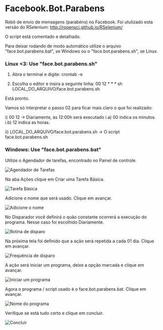 # Facebook.Bot.Parabens
Robô de envio de mensagens (parabéns) no Facebook.
Foi utulizado esta versão do RSelenium: http://ropensci.github.io/RSelenium/

O script está comentado e detalhado.

Para deixar rodando de modo automático utilize o arquivo "face.bot.parabens.bat", se Windows ou o "face.bot.parabens.sh", se Linux.

### Linux <3: Use "face.bot.parabens.sh"

01) Abra o terminal e digite:
crontab -e

02) Escolha o editor e insira a seguinte linha:
00 12 * * * sh LOCAL_DO_ARQUIVO/face.bot.parabens.sh

Está pronto.

Vamos só interpretar o passo 02 para ficar mais claro o que foi realizado:

  i) 00 12 -> Diariamente, às 12:00h será executado
    i.a) 00 indica os minutos.
    i.b) 12 indica as horas.
    
  ii) LOCAL_DO_ARQUIVO/face.bot.parabens.sh -> O script face.bot.parabens.sh


### Windows: Use "face.bot.parabens.bat"

Utilize o Agendador de tarefas, encontrado no Painel de controle.

![Agendador de Tarefas](https://cloud.githubusercontent.com/assets/10408245/12852609/f61d665c-cc16-11e5-9c8c-fb2d9fd54137.jpg)

Na aba Ações clique em Criar uma Tarefa Básica.

![Tarefa Básica](https://cloud.githubusercontent.com/assets/10408245/12852608/f61d20ca-cc16-11e5-80b1-ff8019675abf.jpg)

Adicione o nome que será usado. Clique em avançar.

![Adicione o nome](https://cloud.githubusercontent.com/assets/10408245/12852610/f61da4aa-cc16-11e5-915d-b6de0590b859.jpg)

No Disparador você definirá o quão constante ocorrerá a execução do programa. Nesse caso foi escolhido Diariamente.

![Rotina de disparo](https://cloud.githubusercontent.com/assets/10408245/12852613/f62750e0-cc16-11e5-9a3d-e3c01ff5fe5e.jpg)

Na próxima tela foi definido que a ação será repetida a cada 01 dia. Clique em avançar.

![Frequência de disparo](https://cloud.githubusercontent.com/assets/10408245/12852611/f62149e8-cc16-11e5-962b-0f49008d794c.jpg)

A ação será iniciar um programa, deixe a opção marcada e clique em avançar.

![Iniciar um programa](https://cloud.githubusercontent.com/assets/10408245/12852612/f623fecc-cc16-11e5-986b-9fc1f29871a3.jpg)

Agora o programa / script usado é o face.bot.parabens.bat. Clique em avançar.

![Nome do programa](https://cloud.githubusercontent.com/assets/10408245/12852614/f635c68e-cc16-11e5-8a39-199cb2c3ee68.jpg)

Verifique se está tudo certo e clique em concluir.

![Concluir](https://cloud.githubusercontent.com/assets/10408245/12852615/f63c84c4-cc16-11e5-9eb3-4683388ec85d.jpg)
